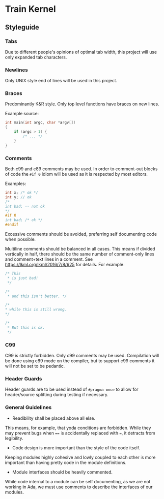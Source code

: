 # Train Kernel

## Styleguide

### Tabs

Due to different people's opinions of optimal tab width, this project will use
only expanded tab characters.

### Newlines

Only UNIX style end of lines will be used in this project.

### Braces

Predominantly K&R style. Only top level functions have braces on new lines.

Example source:

```c
int main(int argc, char *argv[])
{
    if (argc > 1) {
        /* ... */
    }
}
```

### Comments

Both c99 and c89 comments may be used. In order to comment-out blocks of code
the `#if 0` idiom will be used as it is respected by most editors.

Examples:

```c
int x; /* ok */
int y; // ok
/*
int bad; -- not ok
*/
#if 0
int bad; /* ok */
#endif
```

Excessive comments should be avoided, preferring self documenting code when
possible.

Multiline comments should be balanced in all cases. This means if divided
vertically in half, there should be the same number of comment-only lines and
comment+text lines in a comment. See https://lkml.org/lkml/2016/7/8/625 for details. For example:

```c
/* This
 * is just bad!
 */

/*
 * and this isn't better. */

/*
* while this is still wrong.
*/

/*
 * But this is ok.
 */
```

### C99

C99 is strictly forbidden. Only c99 comments may be used. Compilation will be
done using c89 mode on the compiler, but to support c99 comments it will not be
set to be pedantic.

### Header Guards

Header guards are to be used instead of `#pragma once` to allow for
header/source splitting during testing if necessary.

### General Guidelines

 - Readibility shall be placed above all else.

This means, for example, that yoda conditions are forbidden. While they may
prevent bugs when `==` is accidentally replaced with `=`, it detracts from
legibility.

 - Code design is more important than the style of the code itself.

Keeping modules highly cohesive and lowly coupled to each other is more
important than having pretty code in the module definitions.

 - Module interfaces should be heavily commented.

While code internal to a module can be self documenting, as we are not working
in Ada, we must use comments to describe the interfaces of our modules.
